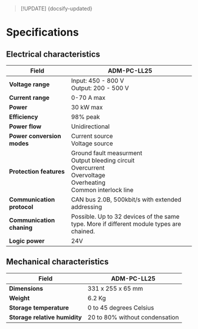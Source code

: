 > [!UPDATE] {docsify-updated}

# Specifications


## Electrical characteristics

<div class="compact-table">

|Field|ADM-PC-LL25|
|-----|-----------|
|**Voltage range**|Input: 450 - 800 V <br /> Output: 200 - 500 V |
|**Current range**|0-70 A max|
|**Power**|30 kW max|
|**Efficiency**|98% peak|
|**Power flow**|Unidirectional|
|**Power conversion modes**|Current source<br />Voltage source<br />|
|**Protection features**|Ground fault measurment<br /> Output bleeding circuit<br />Overcurrent<br />Overvoltage<br />Overheating <br /> Common interlock line|
|**Communication protocol**|CAN bus 2.0B, 500kbit/s with extended addressing|
|**Communication chaning**|Possible. Up to 32 devices of the same type. More if different module types are chained.|
|**Logic power**| 24V |


</div>

## Mechanical characteristics

<div class="compact-table">

|Field|ADM-PC-LL25|
|-----|-----------|
|**Dimensions**| 331 x 255 x 65 mm |
|**Weight**| 6.2 Kg |
|**Storage temperature**| 0 to 45 degrees Celsius |
|**Storage relative humidity**| 20 to 80% without condensation|

</div>